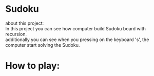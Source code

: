 # Sudoku
about this project: <br />
In this project you can see how computer build Sudoku board with recursion. <br />
additionally you can see when you pressing on the keyboard 's', the computer
start solving the Sudoku.

# How to play:
